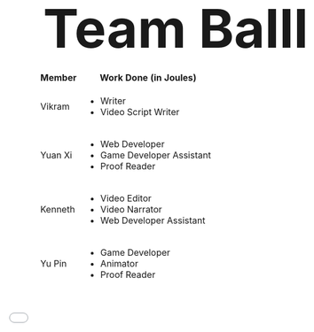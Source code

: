 ```yaml
---
hide:
- toc

footer: "Did you click on the background?"
---
```


<iframe style="position: fixed; top: 0; left: 0; width: 100vw; height: 100vh" allowtransparency="true" frameBorder="0" src="../interactive/index.html">
</iframe>

<h1 style="position: relative; z-index: 1; font-size: 10vw; margin: 0;"><center><b>Team Balll</b></center></h1>
<center> 
<table>
  <tr style="position: relative; z-index: 1;">
    <th>Member</th>
    <th>Work Done (in Joules)</th>
  </tr>
  <tr style="position: relative; z-index: 1;">
    <td>Vikram</td>
    <td>
        <ul>
            <li>Writer</li>
            <li>Video Script Writer</li>
        </ul>
    </td>
  </tr>
  <tr style="position: relative; z-index: 1;">
    <td>Yuan Xi</td>
    <td>
        <ul>
            <li>Web Developer</li>
            <li>Game Developer Assistant</li>
            <li>Proof Reader</li>
        </ul>
    </td>
  </tr>
  <tr style="position: relative; z-index: 1;">
    <td>Kenneth</td>
    <td>
        <ul>
            <li>Video Editor</li>
            <li>Video Narrator</li>
            <li>Web Developer Assistant</li>
        </ul>
    </td>
  </tr>
  <tr style="position: relative; z-index: 1;">
    <td>Yu Pin</td>
    <td>
        <ul>
            <li>Game Developer</li>
            <li>Animator</li>
            <li>Proof Reader</li>
        </ul>
    </td>
  </tr>
</table>
</center>